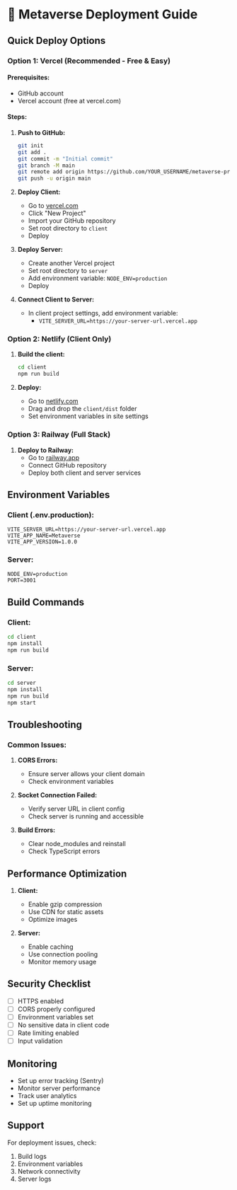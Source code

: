 # 🚀 Metaverse Deployment Guide

## Quick Deploy Options

### Option 1: Vercel (Recommended - Free & Easy)

#### Prerequisites:
- GitHub account
- Vercel account (free at vercel.com)

#### Steps:

1. **Push to GitHub:**
   ```bash
   git init
   git add .
   git commit -m "Initial commit"
   git branch -M main
   git remote add origin https://github.com/YOUR_USERNAME/metaverse-project.git
   git push -u origin main
   ```

2. **Deploy Client:**
   - Go to [vercel.com](https://vercel.com)
   - Click "New Project"
   - Import your GitHub repository
   - Set root directory to `client`
   - Deploy

3. **Deploy Server:**
   - Create another Vercel project
   - Set root directory to `server`
   - Add environment variable: `NODE_ENV=production`
   - Deploy

4. **Connect Client to Server:**
   - In client project settings, add environment variable:
     - `VITE_SERVER_URL=https://your-server-url.vercel.app`

### Option 2: Netlify (Client Only)

1. **Build the client:**
   ```bash
   cd client
   npm run build
   ```

2. **Deploy:**
   - Go to [netlify.com](https://netlify.com)
   - Drag and drop the `client/dist` folder
   - Set environment variables in site settings

### Option 3: Railway (Full Stack)

1. **Deploy to Railway:**
   - Go to [railway.app](https://railway.app)
   - Connect GitHub repository
   - Deploy both client and server services

## Environment Variables

### Client (.env.production):
```
VITE_SERVER_URL=https://your-server-url.vercel.app
VITE_APP_NAME=Metaverse
VITE_APP_VERSION=1.0.0
```

### Server:
```
NODE_ENV=production
PORT=3001
```

## Build Commands

### Client:
```bash
cd client
npm install
npm run build
```

### Server:
```bash
cd server
npm install
npm run build
npm start
```

## Troubleshooting

### Common Issues:

1. **CORS Errors:**
   - Ensure server allows your client domain
   - Check environment variables

2. **Socket Connection Failed:**
   - Verify server URL in client config
   - Check server is running and accessible

3. **Build Errors:**
   - Clear node_modules and reinstall
   - Check TypeScript errors

## Performance Optimization

1. **Client:**
   - Enable gzip compression
   - Use CDN for static assets
   - Optimize images

2. **Server:**
   - Enable caching
   - Use connection pooling
   - Monitor memory usage

## Security Checklist

- [ ] HTTPS enabled
- [ ] CORS properly configured
- [ ] Environment variables set
- [ ] No sensitive data in client code
- [ ] Rate limiting enabled
- [ ] Input validation

## Monitoring

- Set up error tracking (Sentry)
- Monitor server performance
- Track user analytics
- Set up uptime monitoring

## Support

For deployment issues, check:
1. Build logs
2. Environment variables
3. Network connectivity
4. Server logs 